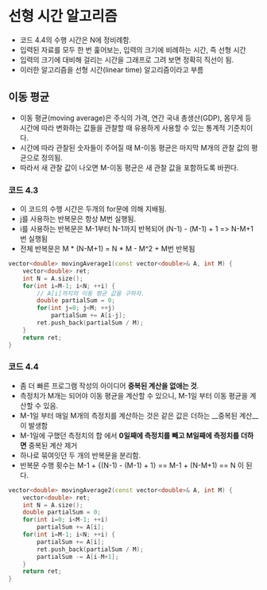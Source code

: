 # 선형 시간 알고리즘
* 코드 4.4의 수행 시간은 N에 정비례함.
* 입력된 자료를 모두 한 번 훑어보는, 입력의 크기에 비례하는 시간, 즉 선형 시간
* 입력의 크기에 대비해 걸리는 시간을 그래프로 그려 보면 정확히 직선이 됨.
* 이러한 알고리즘을 선형 시간(linear time) 알고리즘이라고 부름

## 이동 평균
* 이동 평균(moving average)은 주식의 가격, 연간 국내 총생산(GDP), 몸무게 등 시간에 따라 변화하는 값들을 관찰할 때 유용하게 사용할 수 있는 통계적 기준치이다.
* 시간에 따라 관찰된 숫자들이 주어질 때 M-이동 평균은 마지막 M개의 관찰 값의 평균으로 정의됨.
* 따라서 새 관찰 값이 나오면 M-이동 평균은 새 관찰 값을 포함하도록 바뀐다.

### 코드 4.3
* 이 코드의 수행 시간은 두개의 for문에 의해 지배됨.
* j를 사용하는 반복문은 항상 M번 실행됨.
* i를 사용하는 반복문은 M-1부터 N-1까지 반복되어 (N-1) - (M-1) + 1 => N-M+1 번 실행됨
* 전체 반복문은 M * (N-M+1) = N * M - M^2 + M번 반복됨

``` C++
vector<double> movingAverage1(const vector<double>& A, int M) {
    vector<double> ret;
    int N = A.size();
    for(int i=M-1; i<N; ++i) {
        // A[i]까지의 이동 평균 값을 구하자.
        double partialSum = 0;
        for(int j=0; j<M; ++j)
            partialSum += A[i-j];
        ret.push_back(partialSum / M);
    }
    return ret;
}
```

### 코드 4.4
* 좀 더 빠른 프로그램 작성의 아이디어 __중복된 계산을 없애는 것__.
* 측정치가 M개는 되어야 이동 평균을 계산할 수 있으니, M-1일 부터 이동 평균을 계산할 수 있음.
* M-1일 부터 매일 M개의 측정치를 계산하는 것은 같은 값은 더하는 __중복된 계산__이 발생함
* M-1일에 구했던 측정치의 합 에서 __0일째에 측정치를 빼고 M일째에 측정치를 더하면__ 중복된 계산 제거
* 하나로 묶여잇던 두 개의 반복문을 분리함.
* 반복문 수행 횟수는 M-1 + {(N-1) - (M-1) + 1} == M-1 + (N-M+1) == N 이 된다.

``` C++
vector<double> movingAverage2(const vector<double>& A, int M) {
    vector<double> ret;
    int N = A.size();
    double partialSum = 0;
    for(int i=0; i<M-1; ++i) 
        partialSum += A[i];
    for(int i=M-1; i<N; ++i) {
        partialSum += A[i];
        ret.push_back(partialSum / M);
        partialSum -= A[i-M+1];
    }
    return ret;
}
```
